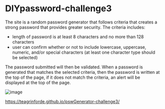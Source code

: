 # DIYpassword-challenge3

The site is a random password generator that follows criteria that creates a strong password that provides greater security. The criteria includes:
- length of password is at least 8 characters and no more than 128 characters
- user can confirm whether or not to include lowercase, uppercase, numeric, and/or special characters (at least one character type should be selected)

The password submitted will then be validated. When a password is generated that matches the selected criteria, then the password is written at the top of the page, if it does not match the criteria, an alert will be displayed at the top of the page.

![image](https://user-images.githubusercontent.com/101753839/175304616-2377948c-3b0b-4659-aeb2-ab0061580a20.png)

https://teagrinforde.github.io/pswGenerator-challenge3/
